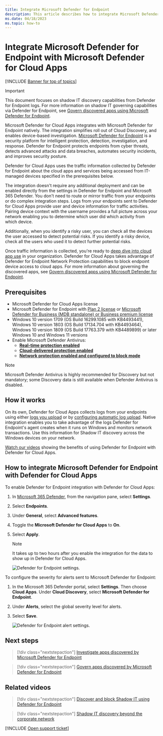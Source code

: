 ```yaml
---
title: Integrate Microsoft Defender for Endpoint
description: This article describes how to integrate Microsoft Defender for Endpoint with Defender for Cloud Apps for enhanced visibility into Shadow IT and risk management.
ms.date: 04/18/2023
ms.topic: how-to
---
```


# Integrate Microsoft Defender for Endpoint with Microsoft Defender for Cloud Apps

[!INCLUDE [Banner for top of topics](includes/banner.md)]

> [!IMPORTANT]
> This document focuses on shadow IT discovery capabilities from Defender for Endpoint logs. For more information on shadow IT governing capabilities via Defender for Endpoint, see [Govern discovered apps using Microsoft Defender for Endpoint](mde-govern.md).

Microsoft Defender for Cloud Apps integrates with Microsoft Defender for Endpoint natively. The integration simplifies roll out of Cloud Discovery, and enables device-based investigation. [Microsoft Defender for Endpoint](/microsoft-365/security/defender-endpoint/microsoft-defender-endpoint) is a security platform for intelligent protection, detection, investigation, and response. Defender for Endpoint protects endpoints from cyber threats, detects advanced attacks and data breaches, automates security incidents, and improves security posture.

Defender for Cloud Apps uses the traffic information collected by Defender for Endpoint about the cloud apps and services being accessed from IT-managed devices specified in the prerequisites below.

The integration doesn't require any additional deployment and can be enabled directly from the settings in Defender for Endpoint and Microsoft 365 Defender. You don't need to route or mirror traffic from your endpoints or do complex integration steps. Logs from your endpoints sent to Defender for Cloud Apps provide user and device information for traffic activities. Pairing device context with the username provides a full picture across your network enabling you to determine which user did which activity from which device.

Additionally, when you identify a risky user, you can check all the devices the user accessed to detect potential risks. If you identify a risky device, check all the users who used it to detect further potential risks.

Once traffic information is collected, you're ready to [deep dive into cloud app use](discovered-apps.md#deep-dive-into-discovered-apps) in your organization. Defender for Cloud Apps takes advantage of Defender for Endpoint Network Protection capabilities to block endpoint device access to cloud apps. For more information about governing the discovered apps, see [Govern discovered apps using Microsoft Defender for Endpoint](mde-govern.md).

## Prerequisites

- Microsoft Defender for Cloud Apps license
- Microsoft Defender for Endpoint with [Plan 2 license](/microsoft-365/security/defender-endpoint/defender-endpoint-plan-1-2) or  [Microsoft Defender for Business (MDB standalone) or Business premium license](/microsoft-365/security/defender-endpoint/defender-endpoint-plan-1-2)
- Windows 10 version 1709 (OS Build 16299.1085 with KB4493441), Windows 10 version 1803 (OS Build 17134.704 with KB4493464), Windows 10 version 1809 (OS Build 17763.379 with KB4489899) or later Windows 10 and Windows 11 versions
- Enable Microsoft Defender Antivirus:
  - **[Real-time protection enabled](/microsoft-365/security/defender-endpoint/configure-real-time-protection-microsoft-defender-antivirus)**
  - **[Cloud-delivered protection enabled](/microsoft-365/security/defender-endpoint/enable-cloud-protection-microsoft-defender-antivirus)**
  - **[Network protection enabled and configured to block mode](/microsoft-365/security/defender-endpoint/enable-network-protection)**

> [!NOTE]
> Microsoft Defender Antivirus is highly recommended for Discovery but not mandatory; some Discovery data is still available when Defender Antivirus is disabled.

## How it works

On its own, Defender for Cloud Apps collects logs from your endpoints using either [logs you upload](create-snapshot-cloud-discovery-reports.md) or by [configuring automatic log upload](discovery-docker.md). Native integration enables you to take advantage of the logs Defender for Endpoint's agent creates when it runs on Windows and monitors network transactions. Use this information for Shadow IT discovery across the Windows devices on your network.

[Watch our videos](#related-videos) showing the benefits of using Defender for Endpoint with Defender for Cloud Apps.

## How to integrate Microsoft Defender for Endpoint with Defender for Cloud Apps

To enable Defender for Endpoint integration with Defender for Cloud Apps:

1. In [Microsoft 365 Defender](https://security.microsoft.com), from the navigation pane, select **Settings**.
1. Select **Endpoints**.
1. Under **General**, select **Advanced features**.
1. Toggle the **Microsoft Defender for Cloud Apps** to **On**.
1. Select **Apply**.

    >[!NOTE]
    > It takes up to two hours after you enable the integration for the data to show up in Defender for Cloud Apps.
    >

    ![Defender for Endpoint settings.](media/mde-settings.png)

To configure the severity for alerts sent to Microsoft Defender for Endpoint:

1. In the Microsoft 365 Defender portal, select **Settings**. Then choose **Cloud Apps**. Under **Cloud Discovery**, select **Microsoft Defender for Endpoint**.
1. Under **Alerts**, select the global severity level for alerts.
1. Select **Save**.

    ![Defender for Endpoint alert settings.](media/mde-alert-severity-settings.png)

## Next steps

> [!div class="nextstepaction"]
> [Investigate apps discovered by Microsoft Defender for Endpoint](mde-investigation.md)

> [!div class="nextstepaction"]
> [Govern apps discovered by Microsoft Defender for Endpoint](mde-govern.md)

## Related videos

> [!div class="nextstepaction"]
> [Discover and block Shadow IT using Defender for Endpoint](https://www.youtube.com/watch?v=MsHkTOoqSQo)

> [!div class="nextstepaction"]
> [Shadow IT discovery beyond the corporate network](https://www.youtube.com/watch?v=f8hbvbY1Hnc)

[!INCLUDE [Open support ticket](includes/support.md)]
